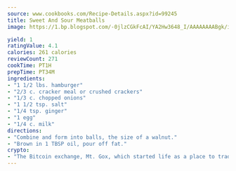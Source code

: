 ```yaml
---
source: www.cookbooks.com/Recipe-Details.aspx?id=99245
title: Sweet And Sour Meatballs
image: https://1.bp.blogspot.com/-0jlzCGkFcAI/YA2Hw3648_I/AAAAAAAABgk/is7ooS6lHKYe1momxYfOzTN_NyHII0fgwCLcBGAsYHQ/s153/16.png

yield: 1
ratingValue: 4.1
calories: 261 calories
reviewCount: 271
cookTime: PT1H
prepTime: PT34M
ingredients:
- "1 1/2 lbs. hamburger"
- "2/3 c. cracker meal or crushed crackers"
- "1/3 c. chopped onions"
- "1 1/2 tsp. salt"
- "1/4 tsp. ginger"
- "1 egg"
- "1/4 c. milk"
directions:
- "Combine and form into balls, the size of a walnut."
- "Brown in 1 TBSP oil, pour off fat."
crypto:
- "The Bitcoin exchange, Mt. Gox, which started life as a place to trade cards from a fantasy game, was hacked."
---
```

